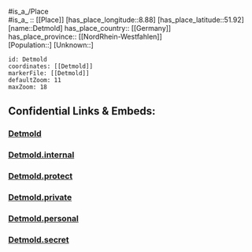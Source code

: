 ﻿---
location: [51.92,8.88] 
mapzoom: [7,12] 
mapmarker: city 
type: City
tags:
- geo/City


SpocWebEntityId: 29762
isDeleted: false
confidential: public

---
#is_a_/Place  
#is_a_ :: [[Place]] 
[has_place_longitude::8.88] 
[has_place_latitude::51.92] 
[name::Detmold] 
has_place_country:: [[Germany]]  
has_place_province:: [[NordRhein-Westfahlen]]  
[Population::] 
[Unknown::] 


```leaflet
id: Detmold
coordinates: [[Detmold]] 
markerFile: [[Detmold]] 
defaultZoom: 11 
maxZoom: 18
```


## Confidential Links & Embeds: 

### [Detmold](/_public/Earth/Continent/Europe/Europe~Central/Germany/Germany~West/Nord_Rhein-Westfalen/counties~NW/Lippe/cities~Lippe/Detmold.md) 

### [Detmold.internal](/_internal/Earth/Continent/Europe/Europe~Central/Germany/Germany~West/Nord_Rhein-Westfalen/counties~NW/Lippe/cities~Lippe/Detmold.internal.md) 

### [Detmold.protect](/_protect/Earth/Continent/Europe/Europe~Central/Germany/Germany~West/Nord_Rhein-Westfalen/counties~NW/Lippe/cities~Lippe/Detmold.protect.md) 

### [Detmold.private](/_private/Earth/Continent/Europe/Europe~Central/Germany/Germany~West/Nord_Rhein-Westfalen/counties~NW/Lippe/cities~Lippe/Detmold.private.md) 

### [Detmold.personal](/_personal/Earth/Continent/Europe/Europe~Central/Germany/Germany~West/Nord_Rhein-Westfalen/counties~NW/Lippe/cities~Lippe/Detmold.personal.md) 

### [Detmold.secret](/_secret/Earth/Continent/Europe/Europe~Central/Germany/Germany~West/Nord_Rhein-Westfalen/counties~NW/Lippe/cities~Lippe/Detmold.secret.md) 
